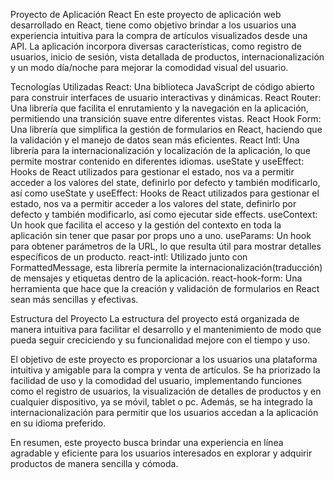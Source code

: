 Proyecto de Aplicación React
En este proyecto de aplicación web desarrollado en React, tiene como objetivo brindar a los usuarios una experiencia intuitiva para la compra de artículos visualizados desde una API. La aplicación incorpora diversas características, como registro de usuarios, inicio de sesión, vista detallada de productos, internacionalización y un modo día/noche para mejorar la comodidad visual del usuario.

Tecnologías Utilizadas
React: Una biblioteca JavaScript de código abierto para construir interfaces de usuario interactivas y dinámicas.
React Router: Una librería que facilita el enrutamiento y la navegación en la aplicación, permitiendo una transición suave entre diferentes vistas.
React Hook Form: Una librería que simplifica la gestión de formularios en React, haciendo que la validación y el manejo de datos sean más eficientes.
React Intl: Una librería para la internacionalización y localización de la aplicación, lo que permite mostrar contenido en diferentes idiomas.
useState y useEffect: Hooks de React utilizados para gestionar el estado, nos va a permitir acceder a los valores del state, definirlo por defecto y también modificarlo, así como 
useState y useEffect: Hooks de React utilizados para gestionar el estado, nos va a permitir acceder a los valores del state, definirlo por defecto y también modificarlo, así como ejecutar side effects.
useContext: Un hook que facilita el acceso y la gestión del contexto en toda la aplicación sin tener que pasar por props uno a uno.
useParams: Un hook para obtener parámetros de la URL, lo que resulta útil para mostrar detalles específicos de un producto.
react-intl: Utilizado junto con FormattedMessage, esta librería permite la internacionalización(traducción) de mensajes y etiquetas dentro de la aplicación.
react-hook-form: Una herramienta que hace que la creación y validación de formularios en React sean más sencillas y efectivas.

Estructura del Proyecto
La estructura del proyecto está organizada de manera intuitiva para facilitar el desarrollo y el mantenimiento de modo que pueda seguir creciciendo y su funcionalidad mejore con el tiempo y uso.

El objetivo de este proyecto es proporcionar a los usuarios una plataforma intuitiva y amigable para la compra y venta de artículos. Se ha priorizado la facilidad de uso y la comodidad del usuario, implementando funciones como el registro de usuarios, la visualización de detalles de productos y en cualquier dispositivo, ya se móvil, tablet o pc. Además, se ha integrado la internacionalización para permitir que los usuarios accedan a la aplicación en su idioma preferido.

En resumen, este proyecto busca brindar una experiencia en línea agradable y eficiente para los usuarios interesados en explorar y adquirir productos de manera sencilla y cómoda.




